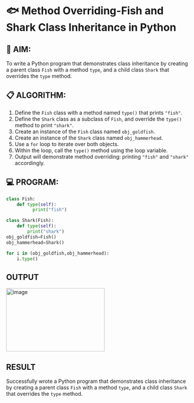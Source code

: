 # 🐟 Method Overriding-Fish and Shark Class Inheritance in Python

## 🧠 AIM:
To write a Python program that demonstrates class inheritance by creating a parent class `Fish` with a method `type`, and a child class `Shark` that overrides the `type` method.

## 📋 ALGORITHM:

1. Define the `Fish` class with a method named `type()` that prints `"fish"`.
2. Define the `Shark` class as a subclass of `Fish`, and override the `type()` method to print `"shark"`.
3. Create an instance of the `Fish` class named `obj_goldfish`.
4. Create an instance of the `Shark` class named `obj_hammerhead`.
5. Use a `for` loop to iterate over both objects.
6. Within the loop, call the `type()` method using the loop variable.
7. Output will demonstrate method overriding: printing `"fish"` and `"shark"` accordingly.

## 💻 PROGRAM:
```py
class Fish:
    def type(self):
          print("fish")

class Shark(Fish):
    def type(self): 
        print("shark")
obj_goldfish=Fish()
obj_hammerhead=Shark()

for i in (obj_goldfish,obj_hammerhead):
    i.type()
```
## OUTPUT
<img width="267" height="171" alt="image" src="https://github.com/user-attachments/assets/bb2ae616-201c-4fc6-b22a-4344885a8e13" />

## RESULT
Successfully wrote a Python program that demonstrates class inheritance by creating a parent class `Fish` with a method `type`, and a child class `Shark` that overrides the `type` method.

